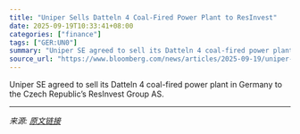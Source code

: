 ```yaml
---
title: "Uniper Sells Datteln 4 Coal-Fired Power Plant to ResInvest"
date: 2025-09-19T10:33:41+08:00
categories: ["finance"]
tags: ["GER:UN0"]
summary: "Uniper SE agreed to sell its Datteln 4 coal-fired power plant in Germany to the Czech Republic’s ResInvest Group AS."
source_url: "https://www.bloomberg.com/news/articles/2025-09-19/uniper-sells-datteln-4-coal-fired-power-plant-to-resinvest"
---
```


Uniper SE agreed to sell its Datteln 4 coal-fired power plant in Germany to the Czech Republic’s ResInvest Group AS.

---

*来源: [原文链接](https://www.bloomberg.com/news/articles/2025-09-19/uniper-sells-datteln-4-coal-fired-power-plant-to-resinvest)*
